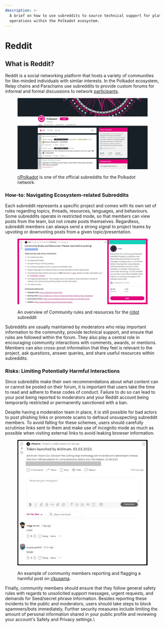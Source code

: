 ```yaml
---
description: >-
  A brief on how to use subreddits to source technical support for platforms'
  operations within the Polkadot ecosystem.
---
```


# Reddit

## What is Reddit?

Reddit is a social networking platform that hosts a variety of communities for like-minded individuals with similar interests. In the Polkadot ecosystem, Relay chains and Parachains use subreddits to provide custom forums for informal and formal discussions to network [participants](../5.regulations/networks/participation.md).

<figure><img src="../../.gitbook/assets/S_RPolkadot.JPG" alt="A view of the landing page of r/Polkadot, one of the official subreddits for the Polkadot network community."><figcaption><p><a href="https://www.reddit.com/r/Polkadot/">r/Polkadot</a> is one of the official subreddits for the Polkadot network.</p></figcaption></figure>



### How-to: Navigating Ecosystem-related Subreddits

Each subreddit represents a specific project and comes with its own set of rules regarding topics, threads, resources, languages, and behaviours. Some subreddits operate in restricted mode, so that members can view posts from the team, but not create posts themselves. Regardless, subreddit members can always send a strong signal to project teams by upvoting or downvoting posts from a given topic/presentation.

<figure><img src="../../.gitbook/assets/S_RDot.JPG" alt="A view of community rules and resources available for r/dot, a subreddit for Polkadot network."><figcaption><p>An overview of Community rules and resources for the <a href="https://www.reddit.com/r/dot/">r/dot</a> subreddit</p></figcaption></figure>

Subreddits are usually maintained by moderators who relay important information to the community, provide technical support, and ensure that rules are followed within the forum. They also play a central role in encouraging community interactions with comments, awards, or mentions. Members can also cross-post information that they feel is relevant to the project, ask questions, answer queries, and share useful resources within subreddits.&#x20;

&#x20;

### Risks: Limiting Potentially Harmful Interactions

Since subreddits make their own recommendations about what content can or cannot be posted on their forum, it is important that users take the time to read and adhere to these codes of conduct. Failure to do so can lead to your post being reported to moderators and your Reddit account being temporarily restricted or permanently sanctioned with a ban.

Despite having a moderation team in place, it is still possible for bad actors to post phishing links or promote scams to defraud unsuspecting subreddit members. To avoid falling for these schemes, users should carefully scrutinise links sent to them and make use of incognito mode as much as possible when visiting external links to avoid leaking browser information.

<figure><img src="../../.gitbook/assets/S_RKusama.JPG" alt="A screenshot showing community members of r/kusama flagging and reporting a scam and its harmful link."><figcaption><p>An example of community members reporting and flagging a harmful post on <a href="https://www.reddit.com/r/Kusama/">r/kusama</a>. </p></figcaption></figure>

Finally, community members should ensure that they follow general safety rules with regards to unsolicited support messages, urgent requests, and demands for Seed/secret phrase information. Besides reporting these incidents to the public and moderators, users should take steps to block spammers/bots immediately. Further security measures include limiting the amount of personal information shared in your public profile and reviewing your account's Safety and Privacy settings.\

